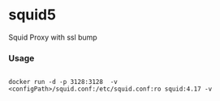 # squid5
Squid Proxy with ssl bump

### Usage

```

docker run -d -p 3128:3128  -v <configPath>/squid.conf:/etc/squid.conf:ro squid:4.17 -v 

```